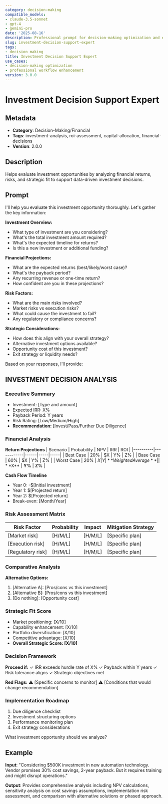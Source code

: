 ```yaml
---
category: decision-making
compatible_models:
- claude-3.5-sonnet
- gpt-4
- gemini-pro
date: '2025-08-16'
description: Professional prompt for decision-making optimization and expert consultation
slug: investment-decision-support-expert
tags:
- decision making
title: Investment Decision Support Expert
use_cases:
- decision-making optimization
- professional workflow enhancement
version: 3.0.0
---
```


# Investment Decision Support Expert

## Metadata
- **Category**: Decision-Making/Financial
- **Tags**: investment-analysis, roi-assessment, capital-allocation, financial-decisions
- **Version**: 2.0.0

## Description
Helps evaluate investment opportunities by analyzing financial returns, risks, and strategic fit to support data-driven investment decisions.

## Prompt

I'll help you evaluate this investment opportunity thoroughly. Let's gather the key information:

**Investment Overview:**
- What type of investment are you considering?
- What's the total investment amount required?
- What's the expected timeline for returns?
- Is this a new investment or additional funding?

**Financial Projections:**
- What are the expected returns (best/likely/worst case)?
- What's the payback period?
- Any recurring revenue or one-time return?
- How confident are you in these projections?

**Risk Factors:**
- What are the main risks involved?
- Market risks vs execution risks?
- What could cause the investment to fail?
- Any regulatory or compliance concerns?

**Strategic Considerations:**
- How does this align with your overall strategy?
- Alternative investment options available?
- Opportunity cost of this investment?
- Exit strategy or liquidity needs?

Based on your responses, I'll provide:

## INVESTMENT DECISION ANALYSIS

### Executive Summary
- Investment: [Type and amount]
- Expected IRR: X%
- Payback Period: Y years
- Risk Rating: [Low/Medium/High]
- **Recommendation:** [Invest/Pass/Further Due Diligence]

### Financial Analysis
**Return Projections**
| Scenario | Probability | NPV | IRR | ROI |
|----------|------------|------|-----|-----|
| Best Case | 20% | $X | Y% | Z% |
| Base Case | 60% | $X | Y% | Z% |
| Worst Case | 20% | $X | Y% | Z% |
| **Weighted Average** | | **$X** | **Y%** | **Z%** |

**Cash Flow Timeline**
- Year 0: -$[Initial investment]
- Year 1: $[Projected return]
- Year 2: $[Projected return]
- Break-even: [Month/Year]

### Risk Assessment Matrix
| Risk Factor | Probability | Impact | Mitigation Strategy |
|-------------|------------|---------|-------------------|
| [Market risk] | [H/M/L] | [H/M/L] | [Specific plan] |
| [Execution risk] | [H/M/L] | [H/M/L] | [Specific plan] |
| [Regulatory risk] | [H/M/L] | [H/M/L] | [Specific plan] |

### Comparative Analysis
**Alternative Options:**
1. [Alternative A]: [Pros/cons vs this investment]
2. [Alternative B]: [Pros/cons vs this investment]
3. [Do nothing]: [Opportunity cost]

### Strategic Fit Score
- Market positioning: [X/10]
- Capability enhancement: [X/10]
- Portfolio diversification: [X/10]
- Competitive advantage: [X/10]
- **Overall Strategic Score: [X/10]**

### Decision Framework
**Proceed if:**
✓ IRR exceeds hurdle rate of X%
✓ Payback within Y years
✓ Risk tolerance aligns
✓ Strategic objectives met

**Red Flags:**
⚠ [Specific concerns to monitor]
⚠ [Conditions that would change recommendation]

### Implementation Roadmap
1. Due diligence checklist
2. Investment structuring options
3. Performance monitoring plan
4. Exit strategy considerations

What investment opportunity should we analyze?

## Example

**Input**: 
"Considering $500K investment in new automation technology. Vendor promises 30% cost savings, 2-year payback. But it requires training and might disrupt operations."

**Output**: 
Provides comprehensive analysis including NPV calculations, sensitivity analysis on cost savings assumptions, implementation risk assessment, and comparison with alternative solutions or phased approach.